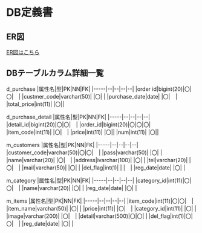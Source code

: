# DB定義書
## ER図
[ER図はこちら](https://github.com/Aso2001374/2021sys-design/blob/main/0705kadai.md "ER図はこちら")

## DBテーブルカラム詳細一覧

d_purchase
|属性名|型|PK|NN|FK|
|-----|--|--|--|--|
|order id|bigint(20)|〇|〇|　|
|custmer_code|varchar(50)| |〇| |
|purchase_date|date| |〇|　|
|total_price|int(11)| |〇||

d_purchase_detail
|属性名|型|PK|NN|FK|
|-----|--|--|--|--|
|detail_id|bigint(20)|〇|〇|　|
|order_id|bigint(20)|〇|〇|〇|
|item_code|int(11)| |〇|　|
|price|int(11)| |〇||
|num|int(11)| |〇||

m_customers
|属性名|型|PK|NN|FK|
|-----|--|--|--|--|
|customer_code|varchar(50)|〇|〇|　|
|pass|varchar(50)| |〇| |
|name|varchar(20)| |〇|　|
|address|ivarchar(100)| |〇| |
|tel|varchar(20)| |〇|　|
|mail|varchar(50)| |〇| |
|del_flag|int(1)| | |　|
|reg_date|date| |〇| |

m_category
|属性名|型|PK|NN|FK|
|-----|--|--|--|--|
|category_id|int(11)|〇|〇|　|
|name|varchar(20)| |〇| |
|reg_date|date| |〇| |

m_items
|属性名|型|PK|NN|FK|
|-----|--|--|--|--|
|item_code|int(11)|〇|〇|　|
|item_name|varchar(50)| |〇| |
|price|int(11)| |〇|　|
|category_id|int(11)| |〇| |
|image|varchar(200)| |〇|　|
|detail|varchar(500)|〇|〇| |
|del_flag|int(1)|〇|〇|　|
|reg_date|date| |〇| |

